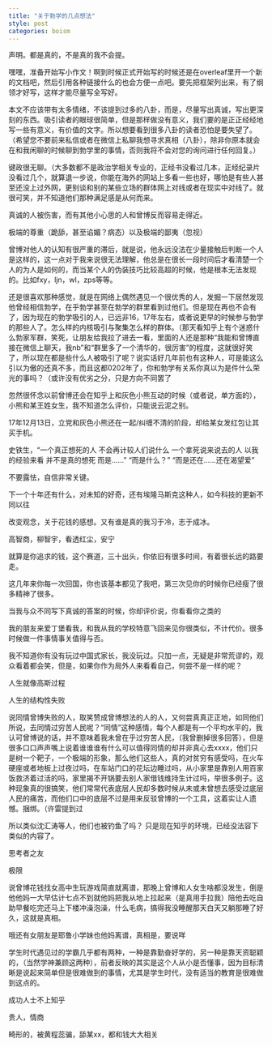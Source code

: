 ```yaml
---
title: "关于勃学的几点想法"
style: post
categories: boism
---
```


声明。都是真的，不是真的我不会提。

嘿嘿，准备开始写小作文！啊到时候正式开始写的时候还是在overleaf里开一个新的文档吧，然后引用各种链接什么的也会方便一点吧。要先把框架列出来，有了纲领才好写，这样才能尽量写全写好。


本文不应该带有太多情绪，不该提到过多的八卦，而是，尽量写出真诚，写出更深刻的东西。吸引读者的眼球很简单，但是那样做没有意义，我们要的是正正经经地写一些有意义，有价值的文字。所以想要看到很多八卦的读者恐怕是要失望了。（希望您不要前来私信或者在微信上私聊我想寻求真相（八卦），除非你原本就会在和我闲聊的时候聊到勃学里的事情，否则我将不会对您的询问进行任何回复。）


键政很无聊。（大多数都不是政治学相关专业的，正经书没看过几本，正经纪录片没看过几个，就算退一步说，你能在海外的网站上多看一些也好，哪怕是有些人甚至还没上过外网，更别谈和别的某些立场的群体网上对线或者在现实中对线了。就很可笑，并不知道他们那种满足感是从何而来。


真诚的人被伤害，而有其他小心思的人和曾博反而容易走得近。


极端的尊重（跪舔，甚至谄媚？病态）以及极端的鄙夷（忽视）


曾博对他人的认知有很严重的滞后，就是说，他永远没法在少量接触后判断一个人是这样的，这一点对于我来说很无法理解，他总是在很长一段时间后才看清楚一个人的为人是如何的，而当某个人的伪装技巧比较高超的时候，他是根本无法发现的。比如fxy，ljn，wl，zps等等。


还是很喜欢那种感觉，就是在网络上偶然遇见一个很优秀的人，发掘一下居然发现他曾经相信勃学，在乎勃学甚至在勃学的群里看到过他们。但是现在再也不会有了，因为现在的勃学吸引的人，已远非16，17年左右，或者说更早的时候参与勃学的那些人了。怎么样的内核吸引与聚集怎么样的群体。（那天看知乎上有个迷惑什么勃家军群，笑死，让朋友给我拉了进去一看，里面的人还是那种“我能和曾博直接在微信上聊天，我nb”和“群里多了一个清华的，很厉害”的程度，这就很好笑了，所以现在都是些什么人被吸引了呢？说实话好几年前也有这种人，可是能这么引以为傲的还真不多，而且这都0202年了，你和勃学有关系你真以为是件什么荣光的事吗？（或许没有优劣之分，只是方向不同罢了


忽然很怀念以前曾博还会在知乎上和灰色小熊互动的时候（或者说，单方面的），小熊和某王姓女生，我不知道怎么评价，只能说云泥之别。


17年12月13日，立党和灰色小熊还在一起/纠缠不清的阶段，却给某女发红包让其买手机。


史铁生，“一个真正想死的人 不会再计较人们说什么 一个拿死说来说去的人 以我的经验来看 并不是真的想死 而是……” “而是什么？” “而是还在……还在渴望爱”

不要露怯，自信非常关键。


下一个十年还有什么，对未知的好奇，还有埃隆马斯克这种人，如今科技的更新不同以往

改变观念，关于花钱的感想。又有谁是真的我习于冷，志于成冰。

高智商，柳智宇，看透红尘，安宁

就算是你追求的钱，这个赛道，三十出头，你依旧有很多时间，有着很长远的路要走。


这几年来你每一次回国，你也该基本都见了我吧，第三次见你的时候你已经瘦了很多精神了很多。


当我与众不同写下真诚的答案的时候，你却评价说，你看看你之类的


我的朋友来爱丁堡看我，和我从我的学校特意飞回来见你很类似，不计代价。很多时候做一件事情事关值得与否。


我不知道你有没有玩过中国式家长，我没玩过。只加一点，无疑是非常荒谬的，观众看着都会笑，但是，如果你作为局外人来看看自己，何尝不是一样的呢？

人生就像高斯过程

人生的结构性失败

说同情曾博失败的人，取笑赞成曾博想法的人的人，又何尝真真正正地，如同他们所说，去同情过穷苦人民呢？“同情”这种感情，每个人都是有一个平均水平的，我认可曾博说的话，并不意味着我未曾在乎过穷苦人民，（我曾删掉很多回答），但是很多口口声声嘴上说着谁谁谁有什么可以值得同情的却并非真心去xxxx，他们只是树一个靶子，一个极端的形象，那么他们这些人，真的对贫穷有感受吗，在火车硬座或者地板上过夜过吗，在车站门口的花坛边睡过吗，从小家里是靠别人用百家饭救济着过活的吗，家里揭不开锅要去别人家借钱维持生计过吗，举很多例子。这种现象真的很搞笑，他们常常代表底层人民却多数时候从未或未曾想去感受过底层人民的痛苦，而他们口中的底层不过是用来反驳曾博的一个工具，这着实让人遗憾。捆绑。（许雷提到过


所以类似沈汇涛等人，他们也被钓鱼了吗？
只是现在知乎的环境，已经没法容下类似的内容了。

思考者之友


极限

说曾博花钱找女高中生玩游戏简直就离谱，那晚上曾博和人女生啥都没发生，倒是他他妈一大早估计七点不到就他妈把我从地上拉起来（是真用手拉我）陪他去吃自助早餐吃完还马上下楼冲澡泡澡，什么毛病，搞得我没睡醒那天白天又躺那睡了好久，这就是真相。

哦还有女朋友是耶鲁小学妹也他妈离谱，真相是，要说咩


学生时代遇见过的学霸几乎都有两种，一种是靠勤奋好学的，另一种是靠天资聪颖的，（当然学神兼顾这两种），前者反映的其实是这个人从小是否懂事，因为目标清晰是说起来简单但是很难做到的事情，尤其是学生时代，没有适当的教育是很难做到这点的。


成功人士不上知乎


贵人，情商


畸形的，被黄程蕊骗，舔某xx，都和钱大大相关
